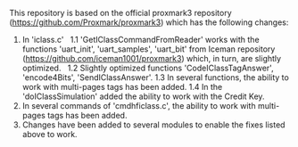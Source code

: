 
This repository is based on the official proxmark3 repository (https://github.com/Proxmark/proxmark3) 
which has the following changes:
1. In 'iclass.c'
 	1.1 'GetIClassCommandFromReader' works with the functions 'uart_init', 'uart_samples', 'uart_bit' 
		from Iceman repository (https://github.com/iceman1001/proxmark3) which, in turn, are slightly optimized.
 	1.2 Slightly optimized functions 'CodeIClassTagAnswer', 'encode4Bits',  'SendIClassAnswer'.
	1.3 In several functions, the ability to work with multi-pages tags has been added.
	1.4 In the 'doIClassSimulation' added the ability to work with the Credit Key.
2. In several commands of 'cmdhficlass.c', the ability to work with multi-pages tags has been added.
3. Changes have been added to several modules to enable the fixes listed above to work.